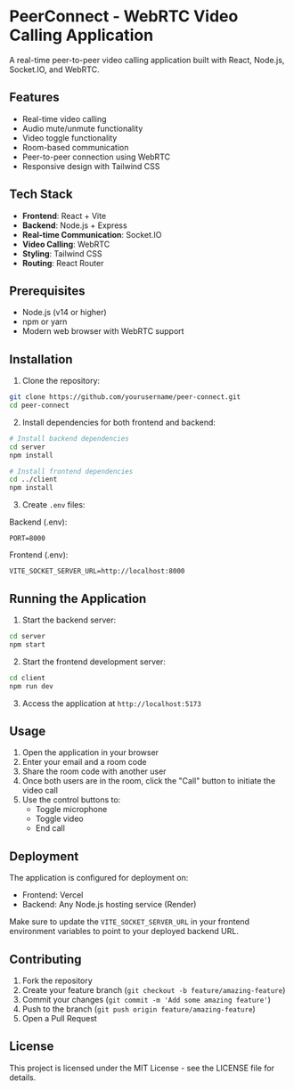 # PeerConnect - WebRTC Video Calling Application

A real-time peer-to-peer video calling application built with React, Node.js, Socket.IO, and WebRTC.

## Features

- Real-time video calling
- Audio mute/unmute functionality
- Video toggle functionality
- Room-based communication
- Peer-to-peer connection using WebRTC
- Responsive design with Tailwind CSS

## Tech Stack

- **Frontend**: React + Vite
- **Backend**: Node.js + Express
- **Real-time Communication**: Socket.IO
- **Video Calling**: WebRTC
- **Styling**: Tailwind CSS
- **Routing**: React Router

## Prerequisites

- Node.js (v14 or higher)
- npm or yarn
- Modern web browser with WebRTC support

## Installation

1. Clone the repository:
```bash
git clone https://github.com/yourusername/peer-connect.git
cd peer-connect
```

2. Install dependencies for both frontend and backend:
```bash
# Install backend dependencies
cd server
npm install

# Install frontend dependencies
cd ../client
npm install
```

3. Create `.env` files:

Backend (.env):
```env
PORT=8000
```

Frontend (.env):
```env
VITE_SOCKET_SERVER_URL=http://localhost:8000
```

## Running the Application

1. Start the backend server:
```bash
cd server
npm start
```

2. Start the frontend development server:
```bash
cd client
npm run dev
```

3. Access the application at `http://localhost:5173`

## Usage

1. Open the application in your browser
2. Enter your email and a room code
3. Share the room code with another user
4. Once both users are in the room, click the "Call" button to initiate the video call
5. Use the control buttons to:
   - Toggle microphone
   - Toggle video
   - End call

## Deployment

The application is configured for deployment on:
- Frontend: Vercel
- Backend: Any Node.js hosting service (Render)

Make sure to update the `VITE_SOCKET_SERVER_URL` in your frontend environment variables to point to your deployed backend URL.

## Contributing

1. Fork the repository
2. Create your feature branch (`git checkout -b feature/amazing-feature`)
3. Commit your changes (`git commit -m 'Add some amazing feature'`)
4. Push to the branch (`git push origin feature/amazing-feature`)
5. Open a Pull Request

## License

This project is licensed under the MIT License - see the LICENSE file for details.
